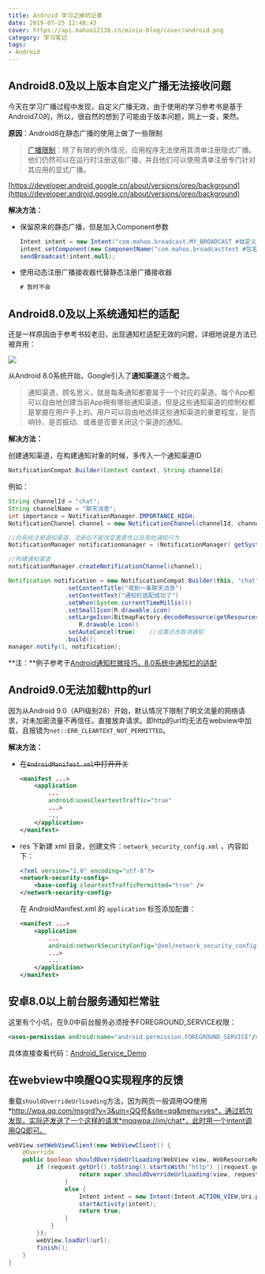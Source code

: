 ```yaml
---
title: Android 学习之掉坑记录
date: 2019-07-25 12:48:43
cover: https://api.mahoo12138.cn/minio-blog/cover/android.png
category: 学习笔记
tags:
- Android
---
```


## Android8.0及以上版本自定义广播无法接收问题

今天在学习广播过程中发现，自定义广播无效，由于使用的学习参考书是基于Android7.0的，所以，很自然的想到了可能由于版本问题，网上一查，果然。

**原因**：Android8在静态广播的使用上做了一些限制

> [广播限制](https://developer.android.google.cn/about/versions/oreo/background#broadcasts)：除了有限的例外情况，应用程序无法使用其清单注册隐式广播。他们仍然可以在运行时注册这些广播，并且他们可以使用清单注册专门针对其应用的显式广播。

[https://developer.android.google.cn/about/versions/oreo/background](https://developer.android.google.cn/about/versions/oreo/background)

**解决方法：**

+ 保留原来的静态广播，但是加入Component参数

  ```java
  Intent intent = new Intent("com.mahoo.broadcast.MY_BROADCAST #自定义广播");
  intent.setComponent(new ComponentName("com.mahoo.broadcasttest #包名","com.mahoo.broadcasttest.MyBroadcastReceiver #广播接收器地址"));
  sendBroadcast(intent,null);
  ```

+ 使用动态注册广播接收器代替静态注册广播接收器

  ```java
  # 暂时不会
  ```

## Android8.0及以上系统通知栏的适配

还是一样原因由于参考书较老旧，出现通知栏适配无效的问题，详细地说是方法已被弃用：

![](https://api.mahoo12138.cn/minio-blog/study/Android/notification.png)

从Android 8.0系统开始，Google引入了**通知渠道**这个概念。

> 通知渠道，顾名思义，就是每条通知都要属于一个对应的渠道。每个App都可以自由地创建当前App拥有哪些通知渠道，但是这些通知渠道的控制权都是掌握在用户手上的。用户可以自由地选择这些通知渠道的重要程度，是否响铃、是否振动、或者是否要关闭这个渠道的通知。

**解决方法：**

创建通知渠道，在构建通知对象的时候，多传入一个通知渠道ID

```java
NotificationCompat.Builder(Context context, String channelId)
```

例如：

```java
String channelId = "chat";
String channelName = "聊天消息";
int importance = NotificationManager.IMPORTANCE_HIGH;
NotificationChannel channel = new NotificationChannel(channelId, channelName,importance);

//向系统注册通知渠道，注册后不能改变重要性以及其他通知行为
NotificationManager notificationmanager = (NotificationManager) getSystemService(NOTIFICATION_SERVICE);

//构建通知渠道
notificationManager.createNotificationChannel(channel);

Notification notification = new NotificationCompat.Builder(this, "chat")
                .setContentTitle("收到一条聊天消息")
                .setContentText("通知栏适配成功了")
                .setWhen(System.currentTimeMillis())
                .setSmallIcon(R.drawable.icon)
    			.setLargeIcon(BitmapFactory.decodeResource(getResources(),
                	R.drawable.icon))
                .setAutoCancel(true)	//设置点击取消通知
                .build();
manager.notify(1, notification);

```

**注：**例子参考于[Android通知栏微技巧，8.0系统中通知栏的适配](https://blog.csdn.net/guolin_blog/article/details/79854070)

## Android9.0无法加载http的url

因为从Android 9.0（API级别28）开始，默认情况下限制了明文流量的网络请求，对未加密流量不再信任，直接放弃请求。即http的url均无法在webview中加载，且报错为`net::ERR_CLEARTEXT_NOT_PERMITTED`。

**解决方法：**

+ ~~在`AndroidManifest.xml`中打开开关~~

  ```xml
  <manifest ...>
      <application
          ...
          android:usesCleartextTraffic="true"
          ...>
          ...
      </application>
  </manifest>
  ```

+ res 下新建 xml 目录，创建文件：`network_security_config.xml` ，内容如下：

  ```xml
  <?xml version="1.0" encoding="utf-8"?>
  <network-security-config>
      <base-config cleartextTrafficPermitted="true" />
  </network-security-config>
  ```

  在 AndroidManifest.xml 的 `application` 标签添加配置：

  ```xml
  <manifest ...>
      <application
          ...
          android:networkSecurityConfig="@xml/network_security_config"
          ...>
          ...
      </application>
  </manifest>
  ```


## 安卓8.0以上前台服务通知栏常驻

这里有个小坑，在9.0中前台服务必须授予FOREGROUND_SERVICE权限：

```xml
<uses-permission android:name="android.permission.FOREGROUND_SERVICE"/>
```

具体直接查看代码：[Android_Service_Demo](https://github.com/Mahoo12138/android_learn_demo/tree/master/ServiceTest)

## 在webview中唤醒QQ实现程序的反馈

重载` shouldOverrideUrlLoading `方法，因为网页一般调用QQ使用*http://wpa.qq.com/msgrd?v=3&uin=QQ号&site=qq&menu=yes*，通过抓包发现，实际还发送了一个这样的请求*mqqwpa://im/chat*，此时用一个intent调用QQ即可。

```java
webView.setWebViewClient(new WebViewClient() {
	@Override
    public boolean shouldOverrideUrlLoading(WebView view, WebResourceRequest request) {
    	if (request.getUrl().toString().startsWith("http") ||request.getUrl().toString().startsWith("https")) {
                    return super.shouldOverrideUrlLoading(view, request);
                }
                else {
                    Intent intent = new Intent(Intent.ACTION_VIEW,Uri.parse(request.getUrl().toString())));
                    startActivity(intent);
                    return true;
                }
            }
        });
        webView.loadUrl(url);
        finish();
	}
}
```

